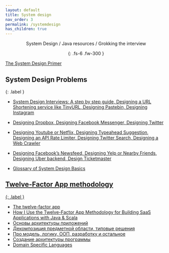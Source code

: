 ```yaml
---
layout: default
title: System design
nav_order: 3
permalink: /systemdesign
has_children: true
---
```

<div align="center" markdown="1">
System Design / Java resources / Grokking the interview

{: .fs-6 .fw-300 }
</div>

 <a href="https://github.com/donnemartin/system-design-primer">The System Design Primer</a>
 
##  System Design Problems
{: .label }

   * <a href="https://coursehunters.online/t/educative-io-design-gurus-grokking-the-system-design-interview-part-1/579">System Design Interviews: A step by step guide, Designing a URL Shortening service like TinyURL, Designing Pastebin, Designing Instagram</a>
   
   * <a href="https://coursehunters.online/t/educative-io-design-gurus-grokking-the-system-design-interview-part-2/580">Designing Dropbox, Designing Facebook Messenger, Designing Twitter</a>
   
   * <a href="https://coursehunters.online/t/educative-io-design-gurus-grokking-the-system-design-interview-part-3/581">Designing Youtube or Netflix, Designing Typeahead Suggestion, Designing an API Rate Limiter, Designing Twitter Search, Designing a Web Crawler</a>
   
   * <a href="https://coursehunters.online/t/educative-io-design-gurus-grokking-the-system-design-interview-part-4/583">Designing Facebook’s Newsfeed, Designing Yelp or Nearby Friends, Designing Uber backend, Design Ticketmaster</a>
   
   * <a href="https://coursehunters.online/t/educative-io-design-gurus-grokking-the-system-design-interview-part-5/584">Glossary of System Design Basics
     
##  Twelve-Factor App methodology
{: .label }

   * <a href="https://12factor.net/uk/">The twelve-factor app</a>
   * <a href="https://medium.com/hashmapinc/how-i-use-the-twelve-factor-app-methodology-for-building-saas-applications-with-java-scala-4cdb668cc908">How I Use the Twelve-Factor App Methodology for Building SaaS Applications with Java & Scala</a>
   *  [Основы архитектуры приложений](https://www.youtube.com/watch?v=NR73Gkm3iXc&list=PLmqFxxywkatSezlaoxwFbdBBnAk_JJ__5&index=2&t=0s)
   *  [Декомпозиция предметной области, типовые решения](https://www.youtube.com/watch?v=xOx-si8s3K8&list=PLmqFxxywkatSezlaoxwFbdBBnAk_JJ__5&index=2)
   *  [Про модель, логику, ООП, разработку и остальное](https://habr.com/ru/post/263025/)
   *  [Создание архитектуры программы](https://habr.com/ru/post/276593/)
   * <a href="https://martinfowler.com/books/dsl.html">Domain Specific Languages</a>
